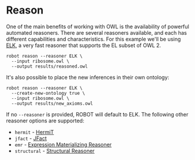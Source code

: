 # Reason

One of the main benefits of working with OWL is the availability of powerful automated reasoners. There are several reasoners available, and each has different capabilities and characteristics. For this example we'll be using <a href="https://code.google.com/p/elk-reasoner/" target="_blank">ELK</a>, a very fast reasoner that supports the EL subset of OWL 2.

    robot reason --reasoner ELK \
      --input ribosome.owl \
      --output results/reasoned.owl

It's also possible to place the new inferences in their own ontology:

    robot reason --reasoner ELK \
      --create-new-ontology true \
      --input ribosome.owl \
      --output results/new_axioms.owl

If no `--reasoner` is provided, ROBOT will default to ELK. The following other reasoner options are supported:
  
  * `hermit` - <a href="http://www.hermit-reasoner.com/" target="_blank">HermiT</a>
  * `jfact` - <a href="http://jfact.sourceforge.net/" target="_blank">JFact</a>
  * `emr` - <a href="http://static.javadoc.io/org.geneontology/expression-materializing-reasoner/0.1.3/org/geneontology/reasoner/ExpressionMaterializingReasoner.html" target="_blank">Expression Materializing Reasoner</a>
  * `structural` - <a href="http://owlcs.github.io/owlapi/apidocs_4/org/semanticweb/owlapi/reasoner/structural/StructuralReasoner.html" target="_blank">Structural Reasoner</a>